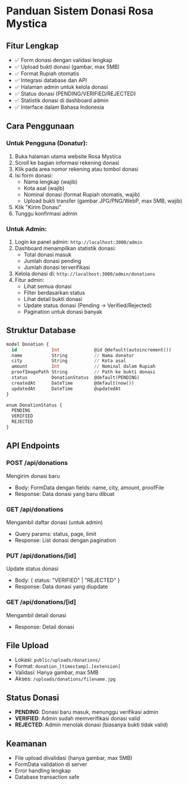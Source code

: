 # Panduan Sistem Donasi Rosa Mystica

## Fitur Lengkap
- ✅ Form donasi dengan validasi lengkap
- ✅ Upload bukti donasi (gambar, max 5MB)
- ✅ Format Rupiah otomatis
- ✅ Integrasi database dan API
- ✅ Halaman admin untuk kelola donasi
- ✅ Status donasi (PENDING/VERIFIED/REJECTED)
- ✅ Statistik donasi di dashboard admin
- ✅ Interface dalam Bahasa Indonesia

## Cara Penggunaan

### Untuk Pengguna (Donatur):
1. Buka halaman utama website Rosa Mystica
2. Scroll ke bagian informasi rekening donasi
3. Klik pada area nomor rekening atau tombol donasi
4. Isi form donasi:
   - Nama lengkap (wajib)
   - Kota asal (wajib) 
   - Nominal donasi (format Rupiah otomatis, wajib)
   - Upload bukti transfer (gambar JPG/PNG/WebP, max 5MB, wajib)
5. Klik "Kirim Donasi"
6. Tunggu konfirmasi admin

### Untuk Admin:
1. Login ke panel admin: `http://localhost:3000/admin`
2. Dashboard menampilkan statistik donasi:
   - Total donasi masuk
   - Jumlah donasi pending
   - Jumlah donasi terverifikasi
3. Kelola donasi di: `http://localhost:3000/admin/donations`
4. Fitur admin:
   - Lihat semua donasi
   - Filter berdasarkan status
   - Lihat detail bukti donasi
   - Update status donasi (Pending → Verified/Rejected)
   - Pagination untuk donasi banyak

## Struktur Database

```sql
model Donation {
  id             Int             @id @default(autoincrement())
  name           String          // Nama donatur
  city           String          // Kota asal
  amount         Int             // Nominal dalam Rupiah
  proofImagePath String          // Path ke bukti donasi
  status         DonationStatus  @default(PENDING)
  createdAt      DateTime        @default(now())
  updatedAt      DateTime        @updatedAt
}

enum DonationStatus {
  PENDING
  VERIFIED
  REJECTED
}
```

## API Endpoints

### POST /api/donations
Mengirim donasi baru
- Body: FormData dengan fields: name, city, amount, proofFile
- Response: Data donasi yang baru dibuat

### GET /api/donations
Mengambil daftar donasi (untuk admin)
- Query params: status, page, limit
- Response: List donasi dengan pagination

### PUT /api/donations/[id]
Update status donasi
- Body: { status: "VERIFIED" | "REJECTED" }
- Response: Data donasi yang diupdate

### GET /api/donations/[id]
Mengambil detail donasi
- Response: Detail donasi

## File Upload
- Lokasi: `public/uploads/donations/`
- Format: `donation_[timestamp].[extension]`
- Validasi: Hanya gambar, max 5MB
- Akses: `/uploads/donations/filename.jpg`

## Status Donasi
- **PENDING**: Donasi baru masuk, menunggu verifikasi admin
- **VERIFIED**: Admin sudah memverifikasi donasi valid
- **REJECTED**: Admin menolak donasi (biasanya bukti tidak valid)

## Keamanan
- File upload divalidasi (hanya gambar, max 5MB)
- FormData validation di server
- Error handling lengkap
- Database transaction safe
